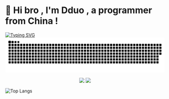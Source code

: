 # 👋 Hi bro , I'm Dduo , a programmer from China !

[![Typing SVG](https://readme-typing-svg.herokuapp.com?font=JetBrains+Mono&weight=200&size=110&duration=3000&pause=1500&color=85D6F7&background=3CFFE300&center=true&width=3000&height=180&lines=%E4%BD%A0%E5%A5%BD%E5%83%8F%E5%9C%A8%E7%AD%89%E5%8D%81%E4%B9%9D%E4%B8%96%E7%BA%AA%E7%9A%84%E9%9D%92%E6%B4%84%2C%E5%8F%AF%E6%88%91%E6%98%AF%E5%8C%97%E7%BA%AC%E5%85%AD%E5%8D%81%E4%B8%83%E5%BA%A6%E4%BB%A5%E5%8C%97%E7%9A%84%E9%9B%AA)](https://git.io/typing-svg)
![](https://raw.githubusercontent.com/fjqz177/fjqz177/main/dist/github-contribution-grid-snake.svg)

<div align="center">
    <img  src="https://github-readme-streak-stats.herokuapp.com/?user=Dddddduo" />
    <img  src="https://github-profile-trophy.vercel.app/?username=Dddddduo" />
</div>



![Top Langs](https://github-readme-stats.vercel.app/api/top-langs/?username=DduoZDY1204&layout=compact&theme=tokyonight)

